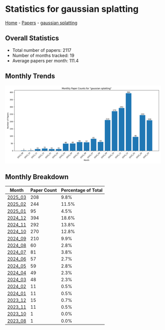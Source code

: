 # Statistics for gaussian splatting

[Home](https://arxcompass.github.io) - [Papers](https://arxcompass.github.io/papers) - [gaussian splatting](https://arxcompass.github.io/papers/gaussian_splatting)

## Overall Statistics

- Total number of papers: 2117
- Number of months tracked: 19
- Average papers per month: 111.4

## Monthly Trends

![Monthly Paper Counts](monthly_stats.png)

## Monthly Breakdown

| Month | Paper Count | Percentage of Total |
| --- | --- | --- |
| [2025_03](./2025_03/papers_1.md) | 208 | 9.8% |
| [2025_02](./2025_02/papers_1.md) | 244 | 11.5% |
| [2025_01](./2025_01/papers_1.md) | 95 | 4.5% |
| [2024_12](./2024_12/papers_1.md) | 394 | 18.6% |
| [2024_11](./2024_11/papers_1.md) | 292 | 13.8% |
| [2024_10](./2024_10/papers_1.md) | 270 | 12.8% |
| [2024_09](./2024_09/papers_1.md) | 210 | 9.9% |
| [2024_08](./2024_08/papers_1.md) | 60 | 2.8% |
| [2024_07](./2024_07/papers_1.md) | 81 | 3.8% |
| [2024_06](./2024_06/papers_1.md) | 57 | 2.7% |
| [2024_05](./2024_05/papers_1.md) | 59 | 2.8% |
| [2024_04](./2024_04/papers_1.md) | 49 | 2.3% |
| [2024_03](./2024_03/papers_1.md) | 48 | 2.3% |
| [2024_02](./2024_02/papers_1.md) | 11 | 0.5% |
| [2024_01](./2024_01/papers_1.md) | 11 | 0.5% |
| [2023_12](./2023_12/papers_1.md) | 15 | 0.7% |
| [2023_11](./2023_11/papers_1.md) | 11 | 0.5% |
| [2023_10](./2023_10/papers_1.md) | 1 | 0.0% |
| [2023_08](./2023_08/papers_1.md) | 1 | 0.0% |
